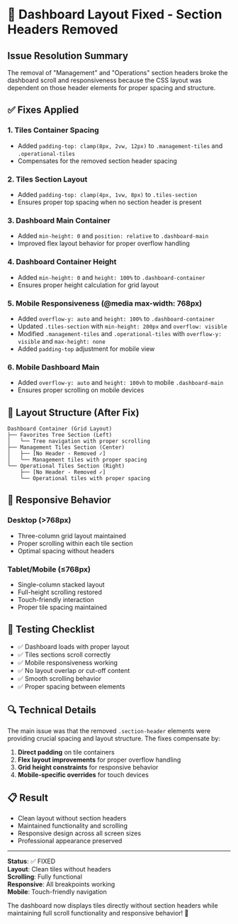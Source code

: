 # 🔧 Dashboard Layout Fixed - Section Headers Removed

## Issue Resolution Summary

The removal of "Management" and "Operations" section headers broke the dashboard scroll and responsiveness because the CSS layout was dependent on those header elements for proper spacing and structure.

## ✅ Fixes Applied

### 1. **Tiles Container Spacing**
- Added `padding-top: clamp(8px, 2vw, 12px)` to `.management-tiles` and `.operational-tiles`
- Compensates for the removed section header spacing

### 2. **Tiles Section Layout**
- Added `padding-top: clamp(4px, 1vw, 8px)` to `.tiles-section`
- Ensures proper top spacing when no section header is present

### 3. **Dashboard Main Container**
- Added `min-height: 0` and `position: relative` to `.dashboard-main`
- Improved flex layout behavior for proper overflow handling

### 4. **Dashboard Container Height**
- Added `min-height: 0` and `height: 100%` to `.dashboard-container`
- Ensures proper height calculation for grid layout

### 5. **Mobile Responsiveness (@media max-width: 768px)**
- Added `overflow-y: auto` and `height: 100%` to `.dashboard-container`
- Updated `.tiles-section` with `min-height: 200px` and `overflow: visible`
- Modified `.management-tiles` and `.operational-tiles` with `overflow-y: visible` and `max-height: none`
- Added `padding-top` adjustment for mobile view

### 6. **Mobile Dashboard Main**
- Added `overflow-y: auto` and `height: 100vh` to mobile `.dashboard-main`
- Ensures proper scrolling on mobile devices

## 🎨 Layout Structure (After Fix)

```
Dashboard Container (Grid Layout)
├── Favorites Tree Section (Left)
│   └── Tree navigation with proper scrolling
├── Management Tiles Section (Center)
│   ├── [No Header - Removed ✓]
│   └── Management tiles with proper spacing
└── Operational Tiles Section (Right)
    ├── [No Header - Removed ✓]
    └── Operational tiles with proper spacing
```

## 📱 Responsive Behavior

### Desktop (>768px)
- Three-column grid layout maintained
- Proper scrolling within each tile section
- Optimal spacing without headers

### Tablet/Mobile (≤768px)
- Single-column stacked layout
- Full-height scrolling restored
- Touch-friendly interaction
- Proper tile spacing maintained

## 🧪 Testing Checklist

- ✅ Dashboard loads with proper layout
- ✅ Tiles sections scroll correctly
- ✅ Mobile responsiveness working
- ✅ No layout overlap or cut-off content
- ✅ Smooth scrolling behavior
- ✅ Proper spacing between elements

## 🔍 Technical Details

The main issue was that the removed `.section-header` elements were providing crucial spacing and layout structure. The fixes compensate by:

1. **Direct padding** on tile containers
2. **Flex layout improvements** for proper overflow handling  
3. **Grid height constraints** for responsive behavior
4. **Mobile-specific overrides** for touch devices

## 📋 Result

- Clean layout without section headers
- Maintained functionality and scrolling
- Responsive design across all screen sizes
- Professional appearance preserved

---

**Status**: ✅ FIXED  
**Layout**: Clean tiles without headers  
**Scrolling**: Fully functional  
**Responsive**: All breakpoints working  
**Mobile**: Touch-friendly navigation  

The dashboard now displays tiles directly without section headers while maintaining full scroll functionality and responsive behavior! 🎉